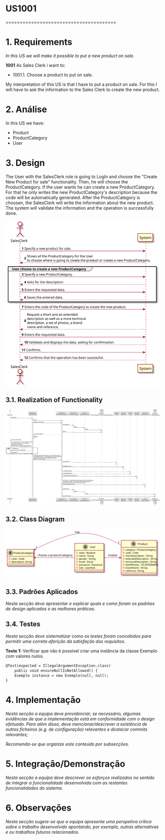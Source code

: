 # US1001
=======================================


# 1. Requirements

*In this US we will make it possible to put a new product on sale.*

**1001** As Sales Clerk i want to:

- 1001.1. Choose a product to put on sale.

My interpretation of this US is that I have to put a product on sale. For this I will have to ask the information to the
Sales Clerk to create the new product.

# 2. Análise

In this US we have:

* Product
* ProductCategory
* User

# 3. Design

The User with the SalesClerk role is going to LogIn and choose the "Create New Product for sale" functionality. Then, 
he will choose the ProductCategory. If the user wants he can create a new ProductCategory. For that he only writes the 
new ProductCategory's description because the code will be automatically generated. After the ProductCategory is 
choosen, the SalesClerk will write the information about the new product. The system will validate the information and
the operation is successfully done.

![US1001_SSD](US1001_SSD.svg)

## 3.1. Realization of Functionality

![US1001_SD](US1001_SD.svg)

## 3.2. Class Diagram

![US1001_CD](US1001_CD.svg)

## 3.3. Padrões Aplicados

*Nesta secção deve apresentar e explicar quais e como foram os padrões de design aplicados e as melhores práticas.*

## 3.4. Testes 
*Nesta secção deve sistematizar como os testes foram concebidos para permitir uma correta aferição da satisfação dos requisitos.*

**Teste 1:** Verificar que não é possível criar uma instância da classe Exemplo com valores nulos.

	@Test(expected = IllegalArgumentException.class)
		public void ensureNullIsNotAllowed() {
		Exemplo instance = new Exemplo(null, null);
	}

# 4. Implementação

*Nesta secção a equipa deve providenciar, se necessário, algumas evidências de que a implementação está em conformidade com o design efetuado. Para além disso, deve mencionar/descrever a existência de outros ficheiros (e.g. de configuração) relevantes e destacar commits relevantes;*

*Recomenda-se que organize este conteúdo por subsecções.*

# 5. Integração/Demonstração

*Nesta secção a equipa deve descrever os esforços realizados no sentido de integrar a funcionalidade desenvolvida com as restantes funcionalidades do sistema.*

# 6. Observações

*Nesta secção sugere-se que a equipa apresente uma perspetiva critica sobre o trabalho desenvolvido apontando, por exemplo, outras alternativas e ou trabalhos futuros relacionados.*



